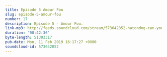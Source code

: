 ```yaml
---
title: Episode 5 Amour Fou
slug: episode-5-amour-fou
number: 17
description: Episode 5 - Amour Fou.
link-mp3: http://feeds.soundcloud.com/stream/573642852-hatondog-can-you-just-say-ep17-episode-5-amour-fou.mp3
duration: "00:42:36"
byte-length: 51303317
pub-date: Mon, 11 Feb 2019 16:17:27 +0000
soundcloud-id: 573642852
---
```

